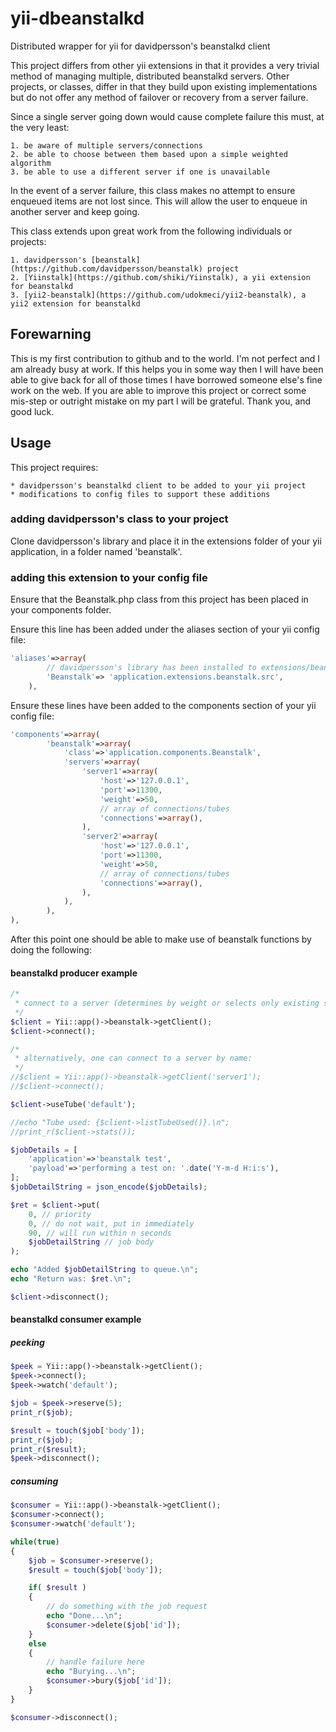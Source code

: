 # yii-dbeanstalkd
Distributed wrapper for yii for davidpersson's beanstalkd client

This project differs from other yii extensions in that it provides a very trivial method of 
managing multiple, distributed beanstalkd servers.  Other projects, or classes, differ in that they build
upon existing implementations but do not offer any method of failover or recovery from a server failure.

Since a single server going down would cause complete failure this must, at the very least:

	1. be aware of multiple servers/connections
	2. be able to choose between them based upon a simple weighted algorithm
	3. be able to use a different server if one is unavailable

In the event of a server failure, this class makes no attempt to ensure enqueued items
are not lost since.  This will allow the user to enqueue in another server and keep going.
 
This class extends upon great work from the following individuals or projects:

	1. davidpersson's [beanstalk](https://github.com/davidpersson/beanstalk) project
	2. [Yiinstalk](https://github.com/shiki/Yiinstalk), a yii extension for beanstalkd
	3. [yii2-beanstalk](https://github.com/udokmeci/yii2-beanstalk), a yii2 extension for beanstalkd

## Forewarning
This is my first contribution to github and to the world.  I'm not perfect and I am already busy at work.
If this helps you in some way then I will have been able to give back for all of those times I have 
borrowed someone else's fine work on the web.  If you are able to improve this project or correct some
mis-step or outright mistake on my part I will be grateful.  Thank you, and good luck.

## Usage
This project requires:
	
	* davidpersson's beanstalkd client to be added to your yii project
	* modifications to config files to support these additions

### adding davidpersson's class to your project
Clone davidpersson's library and place it in the extensions folder of your yii application, 
in a folder named 'beanstalk'.

### adding this extension to your config file
Ensure that the Beanstalk.php class from this project has been placed in your components folder.

Ensure this line has been added under the aliases section of your yii config file:
``` php
'aliases'=>array(
		// davidpersson's library has been installed to extensions/beanstalk folder
		'Beanstalk'=> 'application.extensions.beanstalk.src',
	),
```

Ensure these lines have been added to the components section of your yii config file:
``` php
'components'=>array(
		'beanstalk'=>array(
			'class'=>'application.components.Beanstalk',
			'servers'=>array(
				'server1'=>array(
					'host'=>'127.0.0.1',
					'port'=>11300,
					'weight'=>50,
					// array of connections/tubes
					'connections'=>array(),
				),
				'server2'=>array(
					'host'=>'127.0.0.1',
					'port'=>11300,
					'weight'=>50,
					// array of connections/tubes
					'connections'=>array(),
				),
			),
		),
),
```

After this point one should be able to make use of beanstalk functions by doing the following:

#### beanstalkd producer example

``` php
/*
 * connect to a server (determines by weight or selects only existing server::
 */
$client = Yii::app()->beanstalk->getClient();
$client->connect();

/* 
 * alternatively, one can connect to a server by name:
 */
//$client = Yii::app()->beanstalk->getClient('server1');
//$client->connect();

$client->useTube('default');

//echo "Tube used: {$client->listTubeUsed()}.\n";
//print_r($client->stats());

$jobDetails = [
	'application'=>'beanstalk test',
	'payload'=>'performing a test on: '.date('Y-m-d H:i:s'),
];
$jobDetailString = json_encode($jobDetails);

$ret = $client->put(
	0, // priority
	0, // do not wait, put in immediately
	90, // will run within n seconds
	$jobDetailString // job body
);

echo "Added $jobDetailString to queue.\n";
echo "Return was: $ret.\n";

$client->disconnect();
```

#### beanstalkd consumer example

##### peeking
``` php
$peek = Yii::app()->beanstalk->getClient();
$peek->connect();
$peek->watch('default');

$job = $peek->reserve(5);
print_r($job);

$result = touch($job['body']);
print_r($job);
print_r($result);
$peek->disconnect();
```

##### consuming
``` php
$consumer = Yii::app()->beanstalk->getClient();
$consumer->connect();
$consumer->watch('default');

while(true)
{
	$job = $consumer->reserve();
	$result = touch($job['body']);

	if( $result )
	{
		// do something with the job request
		echo "Done...\n";
		$consumer->delete($job['id']);
	}
	else
	{
		// handle failure here
		echo "Burying...\n";
		$consumer->bury($job['id']);
	}
}

$consumer->disconnect();
```
